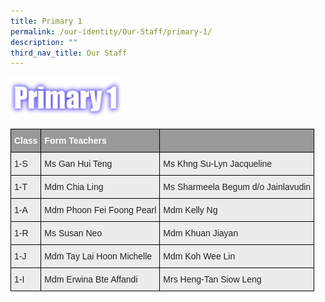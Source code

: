 ```yaml
---
title: Primary 1
permalink: /our-identity/Our-Staff/primary-1/
description: ""
third_nav_title: Our Staff
---
```

<img src="/images/P1.png" 
     style="width:35%">


<style type="text/css">
.tg  {border-collapse:collapse;border-spacing:0;margin:0px auto;}
.tg td{border-color:black;border-style:solid;border-width:1px;font-family:Arial, sans-serif;font-size:14px;
  overflow:hidden;padding:10px 5px;word-break:normal;}
.tg th{border-color:black;border-style:solid;border-width:1px;font-family:Arial, sans-serif;font-size:14px;
  font-weight:normal;overflow:hidden;padding:10px 5px;word-break:normal;}
.tg .tg-fxx4{background-color:#ECECEC;color:#222;text-align:left;vertical-align:middle}
.tg .tg-e6w6{background-color:#999;color:#FFF;font-weight:bold;text-align:left;vertical-align:middle}
.tg .tg-2hhi{background-color:#999;color:#FFF;font-weight:bold;text-align:left;vertical-align:top}
</style>
<table class="tg">
<tbody>
  <tr>
    <td class="tg-e6w6"><span style="color:#FFF;background-color:#999">Class</span></td>
    <td class="tg-e6w6"><span style="color:#FFF;background-color:#999">Form Teachers</span></td>
    <td class="tg-2hhi"></td>
  </tr>
  <tr>
    <td class="tg-fxx4"><span style="color:#222">1-S</span></td>
    <td class="tg-fxx4"><span style="color:#222">Ms Gan Hui Teng</span></td>
    <td class="tg-fxx4"><span style="color:#222">Ms Khng Su-Lyn Jacqueline</span></td>
  </tr>
  <tr>
    <td class="tg-fxx4"><span style="color:#222">1-T</span></td>
    <td class="tg-fxx4"><span style="color:#222">Mdm Chia Ling</span></td>
    <td class="tg-fxx4"><span style="color:#222">Ms Sharmeela Begum d/o Jainlavudin</span></td>
  </tr>
  <tr>
    <td class="tg-fxx4"><span style="color:#222"> 1-A</span></td>
    <td class="tg-fxx4"><span style="color:#222">Mdm Phoon Fei Foong Pearl</span></td>
    <td class="tg-fxx4"><span style="color:#222">Mdm Kelly Ng</span></td>
  </tr>
  <tr>
    <td class="tg-fxx4"><span style="color:#222"> 1-R</span></td>
    <td class="tg-fxx4"><span style="color:#222">Ms Susan Neo</span></td>
    <td class="tg-fxx4"><span style="color:#222">Mdm Khuan Jiayan</span></td>
  </tr>
  <tr>
    <td class="tg-fxx4"><span style="color:#222"> 1-J</span></td>
    <td class="tg-fxx4"><span style="color:#222">Mdm Tay Lai Hoon Michelle</span></td>
    <td class="tg-fxx4"><span style="color:#222">Mdm Koh Wee Lin</span></td>
  </tr>
  <tr>
    <td class="tg-fxx4"><span style="color:#222"> 1-I</span></td>
    <td class="tg-fxx4"><span style="color:#222">Mdm Erwina Bte Affandi</span></td>
    <td class="tg-fxx4"><span style="color:#222">Mrs Heng-Tan Siow Leng</span></td>
  </tr>
</tbody>
</table>